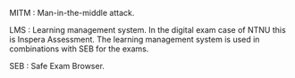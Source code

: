 MITM
: Man-in-the-middle attack.

LMS
: Learning management system. In the digital exam case of NTNU this is Inspera
  Assessment. The learning management system is used in combinations with SEB
  for the exams.

SEB
: Safe Exam Browser.
